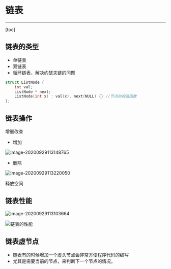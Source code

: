 # 链表

---

[toc]

## 链表的类型

- 单链表
- 双链表
- 循环链表，解决约瑟夫链的问题

```cpp
struct ListNode {
    int val;
    ListNode * next;
    ListNode(int x) : val(x), next(NULL) {} //节点的构造函数
};
```



## 链表操作

增删改查

- 增加

![image-20200929113148765](D:\MyStudyFile\Study_C_PLUS_PLUS\C-PLUS-PLUS-Road\LeetcodeC++\链表.assets\image-20200929113148765.png)

- 删除

![image-20200929113220050](D:\MyStudyFile\Study_C_PLUS_PLUS\C-PLUS-PLUS-Road\LeetcodeC++\链表.assets\image-20200929113220050.png)

释放空间



## 链表性能

![image-20200929113103664](D:\MyStudyFile\Study_C_PLUS_PLUS\C-PLUS-PLUS-Road\LeetcodeC++\链表.assets\image-20200929113103664.png)

![链表的性能](D:\MyStudyFile\Study_C_PLUS_PLUS\C-PLUS-PLUS-Road\LeetcodeC++\链表.assets\image-20200929112915167.png)



## 链表虚节点

- 链表有的时候增加一个虚头节点会非常方便程序代码的编写
- 尤其是需要当前的节点，来判断下一个节点的情况。

